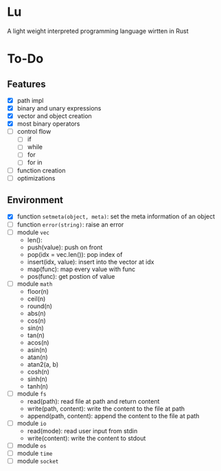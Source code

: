 # Lu

A light weight interpreted programming language wirtten in Rust

# To-Do

## Features
- [x] path impl
- [x] binary and unary expressions
- [x] vector and object creation
- [x] most binary operators
- [ ] control flow
  - [ ] if
  - [ ] while
  - [ ] for
  - [ ] for in
- [ ] function creation
- [ ] optimizations
## Environment
- [x] function `setmeta(object, meta)`: set the meta information of an object
- [ ] function `error(string)`: raise an error
- [ ] module `vec`
  - len(): 
  - push(value): push on front
  - pop(idx = vec.len()): pop index of
  - insert(idx, value): insert into the vector at idx
  - map(func): map every value with func
  - pos(func): get postion of value
- [ ] module `math`
  - floor(n)
  - ceil(n)
  - round(n)
  - abs(n)
  - cos(n)
  - sin(n)
  - tan(n)
  - acos(n)
  - asin(n)
  - atan(n)
  - atan2(a, b)
  - cosh(n)
  - sinh(n)
  - tanh(n)
- [ ] module `fs`
  - read(path): read file at path and return content
  - write(path, content): write the content to the file at path
  - append(path, content): append the content to the file at path
- [ ] module `io`
  - read(mode): read user input from stdin
  - write(content): write the content to stdout
- [ ] module `os`
- [ ] module `time`
- [ ] module `socket`